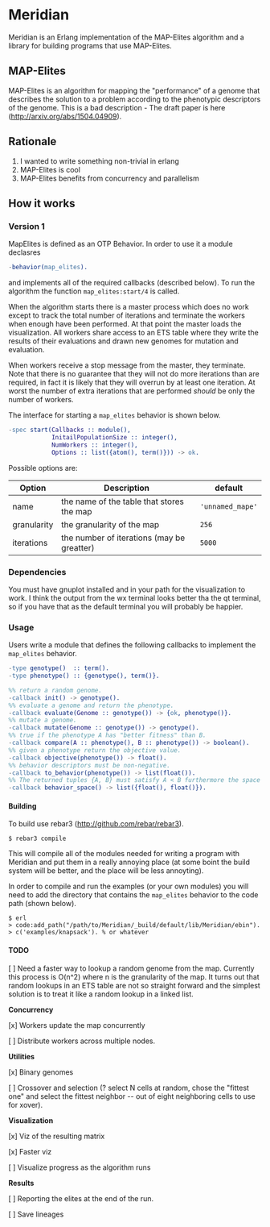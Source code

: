 # Meridian

Meridian is an Erlang implementation of the MAP-Elites algorithm
and a library for building programs that use MAP-Elites.

## MAP-Elites

MAP-Elites is an algorithm for mapping the "performance" of a genome
that describes the solution to a problem according to the phenotypic
descriptors of the genome. This is a bad description - The draft paper
is here (http://arxiv.org/abs/1504.04909).

## Rationale

1. I wanted to write something non-trivial in erlang
2. MAP-Elites is cool
3. MAP-Elites benefits from concurrency and parallelism

## How it works

### Version 1

MapElites is defined as an OTP Behavior. In order to use it a module declasres 
```erlang
-behavior(map_elites).
```
and implements all of the required callbacks (described below). To run the algorithm 
the function `map_elites:start/4` is called.

When the algorithm starts there is a master process which does no work
except to track the total number of iterations and terminate the workers 
when enough have been performed. At that point the master loads the 
visualization. All workers share access to an ETS table where they write 
the results of their evaluations and drawn new genomes for mutation and evaluation.

When workers receive a stop message from the master, they terminate. 
Note that there is no guarantee that they will not do more iterations 
than are required, in fact it is likely that they will overrun by at least
one iteration. At worst the number of extra iterations that are performed 
_should_ be only the number of workers. 

The interface for starting a `map_elites` behavior is shown below.

```erlang
-spec start(Callbacks :: module(), 
            InitailPopulationSize :: integer(), 
            NumWorkers :: integer(), 
            Options :: list({atom(), term()})) -> ok.
```

Possible options are:

Option      | Description                               | default
------      | -----------                               | ----
name        | the name of the table that stores the map | `'unnamed_mape'`
granularity | the granularity of the map                | `256`
iterations  | the number of iterations (may be greatter)| `5000`

### Dependencies

You must have gnuplot installed and in your path for the visualization to work.
I think the output from the wx terminal looks better tha the qt terminal, so 
if you have that as the default terminal you will probably be happier.

### Usage
Users write a module that defines the following callbacks to implement
the `map_elites` behavior.

```erlang
-type genotype()  :: term().
-type phenotype() :: {genotype(), term()}.

%% return a random genome.
-callback init() -> genotype().
%% evaluate a genome and return the phenotype.
-callback evaluate(Genome :: genotype()) -> {ok, phenotype()}.
%% mutate a genome.
-callback mutate(Genome :: genotype()) -> genotype().
%% true if the phenotype A has "better fitness" than B.
-callback compare(A :: phenotype(), B :: phenotype()) -> boolean().
%% given a phenotype return the objective value.
-callback objective(phenotype()) -> float().
%% behavior descriptors must be non-negative.
-callback to_behavior(phenotype()) -> list(float()).
%% The returned tuples {A, B} must satisfy A < B furthermore the space
-callback behavior_space() -> list({float(), float()}).
```

#### Building
To build use rebar3 (http://github.com/rebar/rebar3).

```
$ rebar3 compile
```

This will compile all of the modules needed for writing a program
with Meridian and put them in a really annoying place (at some boint
the build system will be better, and the place will be less
annoyting).

In order to compile and run the examples (or your own modules) you
will need to add the directory that contains the `map_elites` behavior
to the code path (shown below).

```
$ erl
> code:add_path("/path/to/Meridian/_build/default/lib/Meridian/ebin").
> c('examples/knapsack'). % or whatever
```

#### TODO
[ ] Need a faster way to lookup a random genome from the map. Currently this process is 
    O(n^2) where n is the granularity of the map. It turns out that random lookups in an
    ETS table are not so straight forward and the simplest solution is to treat it like 
    a random lookup in a linked list.

**Concurrency**
    
[x] Workers update the map concurrently

[ ] Distribute workers across multiple nodes.

**Utilities**

[x] Binary genomes

[ ] Crossover and selection (? select N cells at random, chose the
"fittest one" and select the fittest neighbor -- out of eight
neighboring cells to use for xover).

**Visualization**

[x] Viz of the resulting matrix

[x] Faster viz

[ ] Visualize progress as the algorithm runs

**Results**

[ ] Reporting the elites at the end of the run.

[ ] Save lineages




